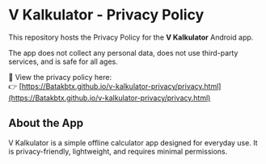 # V Kalkulator - Privacy Policy

This repository hosts the Privacy Policy for the **V Kalkulator** Android app.

The app does not collect any personal data, does not use third-party services, and is safe for all ages.

📄 View the privacy policy here:  
👉 [https://Batakbtx.github.io/v-kalkulator-privacy/privacy.html](https://Batakbtx.github.io/v-kalkulator-privacy/privacy.html)  

## About the App

V Kalkulator is a simple offline calculator app designed for everyday use. It is privacy-friendly, lightweight, and requires minimal permissions.
